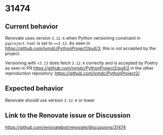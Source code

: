 # 31474

## Current behavior

Renovate uses version `3.12.6` when Python versioning constraint in `pyproject.toml` is set to `<=3.12`. As seen in https://github.com/jvmdc/PythonProject1/pull/3, this is not accepted by the project.

Versioning with `<3.13` does fetch `3.12.6` correctly and is accepted by Poetry as seen in PR https://github.com/jvmdc/PythonProject2/pull/2 in the other reproduction repository: https://github.com/jvmdc/PythonProject2/

## Expected behavior

Renovate should use version `3.12.0` or lower

## Link to the Renovate issue or Discussion

https://github.com/renovatebot/renovate/discussions/31474
